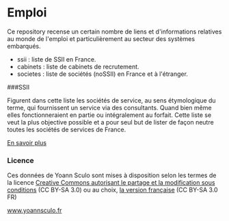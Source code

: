 Emploi
======

Ce repository recense un certain nombre de liens et d'informations relatives au
monde de l'emploi et particulièrement au secteur des systèmes embarqués.

- ssii : liste de SSII en France.
- cabinets : liste de cabinets de recrutement.
- societes : liste de sociétés (noSSII) en France et à l'étranger.

###SSII

Figurent dans cette liste les sociétés de service, au sens étymologique du terme, qui fournissent un service via des consultants.
Quand bien même elles fonctionneraient en partie ou intégralement au forfait.
Cette liste se veut la plus objective possible et a pour seul but de lister de façon neutre toutes les sociétés de services de France.

[En savoir plus](http://www.yoannsculo.fr/quelques-precisions-sur-ma-liste-de-ssii)

### Licence

Ces données de Yoann Sculo sont mises à disposition selon les termes de la licence
[Creative Commons autorisant le partage et la modification sous conditions](http://creativecommons.org/licenses/by-sa/3.0)
(CC BY-SA 3.0) ou au choix, [la version française](http://creativecommons.org/licenses/by-sa/3.0/fr/) (CC BY-SA 3.0 FR)

www.yoannsculo.fr
